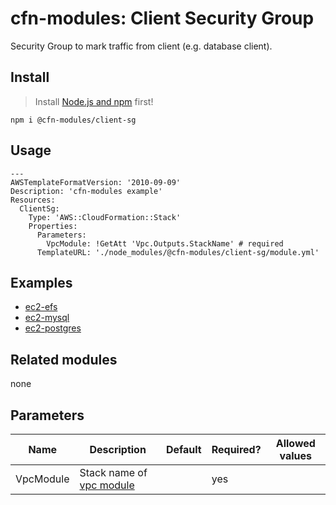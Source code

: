 # cfn-modules: Client Security Group

Security Group to mark traffic from client (e.g. database client).

## Install

> Install [Node.js and npm](https://nodejs.org/) first!

```
npm i @cfn-modules/client-sg
```

## Usage

```
---
AWSTemplateFormatVersion: '2010-09-09'
Description: 'cfn-modules example'
Resources:
  ClientSg:
    Type: 'AWS::CloudFormation::Stack'
    Properties:
      Parameters:
        VpcModule: !GetAtt 'Vpc.Outputs.StackName' # required
      TemplateURL: './node_modules/@cfn-modules/client-sg/module.yml'
```

## Examples

* [ec2-efs](https://github.com/cfn-modules/docs/tree/master/examples/ec2-efs)
* [ec2-mysql](https://github.com/cfn-modules/docs/tree/master/examples/ec2-mysql)
* [ec2-postgres](https://github.com/cfn-modules/docs/tree/master/examples/ec2-postgres)

## Related modules

none

## Parameters

<table>
  <thead>
    <tr>
      <th>Name</th>
      <th>Description</th>
      <th>Default</th>
      <th>Required?</th>
      <th>Allowed values</th>
    </tr>
  </thead>
  <tbody>
    <tr>
      <td>VpcModule</td>
      <td>Stack name of <a href="https://www.npmjs.com/package/@cfn-modules/vpc">vpc module</a></td>
      <td></td>
      <td>yes</td>
      <td></td>
    </tr>
  </tbody>
</table>
